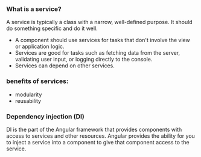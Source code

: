 ### What is a service?
A service is typically a class with a narrow, well-defined purpose. It should do something specific and do it well.
-  A component should use services for tasks that don't involve the view or application logic.
-  Services are good for tasks such as fetching data from the server, validating user input, or logging directly to the console.
-  Services can depend on other services. 

### benefits of services:
-  modularity
-  reusability


### Dependency injection (DI)
DI is the part of the Angular framework that provides components with access to services and other resources.
Angular provides the ability for you to inject a service into a component to give that component access to the service.

